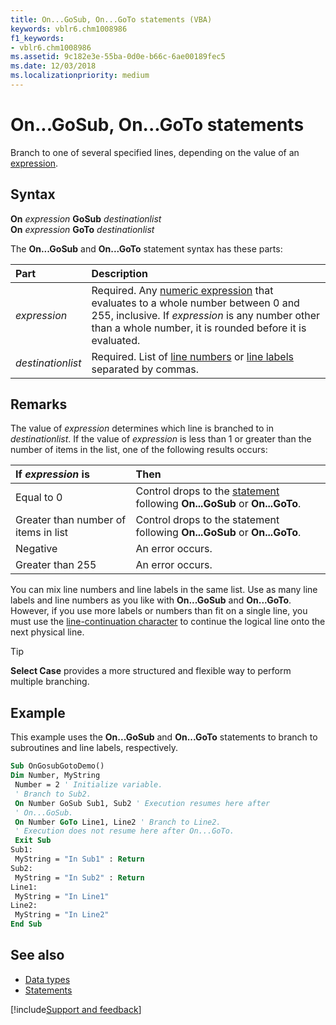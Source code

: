 ```yaml
---
title: On...GoSub, On...GoTo statements (VBA)
keywords: vblr6.chm1008986
f1_keywords:
- vblr6.chm1008986
ms.assetid: 9c182e3e-55ba-0d0e-b66c-6ae00189fec5
ms.date: 12/03/2018
ms.localizationpriority: medium
---
```



# On...GoSub, On...GoTo statements

Branch to one of several specified lines, depending on the value of an [expression](../../Glossary/vbe-glossary.md#expression).

## Syntax

**On** _expression_ **GoSub** _destinationlist_ <br/>
**On** _expression_ **GoTo** _destinationlist_

The **On...GoSub** and **On...GoTo** statement syntax has these parts:

|Part|Description|
|:-----|:-----|
| _expression_|Required. Any [numeric expression](../../Glossary/vbe-glossary.md#numeric-expression) that evaluates to a whole number between 0 and 255, inclusive. If _expression_ is any number other than a whole number, it is rounded before it is evaluated.|
| _destinationlist_|Required. List of [line numbers](../../Glossary/vbe-glossary.md#line-number) or [line labels](../../Glossary/vbe-glossary.md#line-label) separated by commas.|

## Remarks

The value of _expression_ determines which line is branched to in _destinationlist_. If the value of _expression_ is less than 1 or greater than the number of items in the list, one of the following results occurs:

|If  _expression_ is|Then|
|:-----|:-----|
|Equal to 0|Control drops to the [statement](../../Glossary/vbe-glossary.md#statement) following **On...GoSub** or **On...GoTo**.|
|Greater than number of items in list|Control drops to the statement following **On...GoSub** or **On...GoTo**.|
|Negative|An error occurs.|
|Greater than 255|An error occurs.|

You can mix line numbers and line labels in the same list. Use as many line labels and line numbers as you like with **On...GoSub** and **On...GoTo**. However, if you use more labels or numbers than fit on a single line, you must use the [line-continuation character](../../Glossary/vbe-glossary.md#line-continuation-character) to continue the logical line onto the next physical line.

> [!TIP] 
> **Select Case** provides a more structured and flexible way to perform multiple branching.


## Example

This example uses the **On...GoSub** and **On...GoTo** statements to branch to subroutines and line labels, respectively.


```vb
Sub OnGosubGotoDemo() 
Dim Number, MyString 
 Number = 2 ' Initialize variable. 
 ' Branch to Sub2. 
 On Number GoSub Sub1, Sub2 ' Execution resumes here after 
 ' On...GoSub. 
 On Number GoTo Line1, Line2 ' Branch to Line2. 
 ' Execution does not resume here after On...GoTo. 
 Exit Sub 
Sub1: 
 MyString = "In Sub1" : Return 
Sub2: 
 MyString = "In Sub2" : Return 
Line1: 
 MyString = "In Line1" 
Line2: 
 MyString = "In Line2" 
End Sub
```

## See also

- [Data types](data-type-summary.md)
- [Statements](../statements.md)

[!include[Support and feedback](~/includes/feedback-boilerplate.md)]